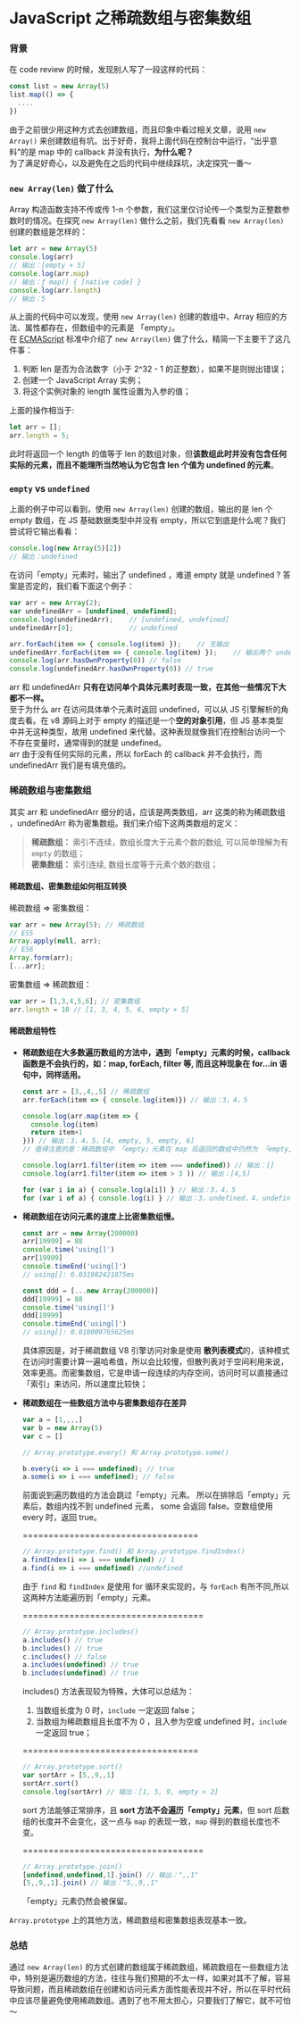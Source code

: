 # JavaScript 之稀疏数组与密集数组

### 背景 
在 code review 的时候，发现别人写了一段这样的代码：
```js
const list = new Array(5)
list.map(() => {
  ....
})  
```  
由于之前很少用这种方式去创建数组，而且印象中看过相关文章，说用 ```new Array()``` 来创建数组有坑。出于好奇，我将上面代码在控制台中运行，“出乎意料”的是 map 中的 callback 并没有执行，**为什么呢？**   
为了满足好奇心，以及避免在之后的代码中继续踩坑，决定探究一番～ 

### ```new Array(len)``` 做了什么  
Array 构造函数支持不传或传 1-n 个参数，我们这里仅讨论传一个类型为正整数参数时的情况。在探究 ```new Array(len)``` 做什么之前，我们先看看 ```new Array(len)``` 创建的数组是怎样的：  
```js  
let arr = new Array(5)
console.log(arr)
// 输出：[empty × 5]  
console.log(arr.map)
// 输出：ƒ map() { [native code] }
console.log(arr.length)
// 输出：5
```    
从上面的代码中可以发现，使用 ```new Array(len)``` 创建的数组中，Array 相应的方法、属性都存在，但数组中的元素是 「empty」。  
在 [ECMAScript](https://tc39.es/ecma262/#sec-array-len) 标准中介绍了 ```new Array(len)``` 做了什么，精简一下主要干了这几件事：  
1. 判断 len 是否为合法数字（小于 2^32 - 1 的正整数），如果不是则抛出错误；  
2. 创建一个 JavaScript Array 实例；  
3. 将这个实例对象的 length 属性设置为入参的值；  

上面的操作相当于:
 ```js
 let arr = [];
 arr.length = 5;
 ```
此时将返回一个 length 的值等于 len 的数组对象，但**该数组此时并没有包含任何实际的元素，而且不能理所当然地认为它包含 len 个值为 undefined 的元素**。

### ```empty``` vs ```undefined```  
上面的例子中可以看到，使用 ```new Array(len)``` 创建的数组，输出的是 len 个 empty 数组，在 JS 基础数据类型中并没有 empty，所以它到底是什么呢？我们尝试将它输出看看：
```js
console.log(new Array(5)[2])
// 输出：undefined
```
在访问「empty」元素时，输出了 undefined ，难道 empty 就是 undefined ? 答案是否定的，我们看下面这个例子：
```js
var arr = new Array(2);
var undefinedArr = [undefined, undefined];
console.log(undefinedArr);    // [undefined, undefined]
undefinedArr[0];              // undefined

arr.forEach(item => { console.log(item) });    // 无输出
undefinedArr.forEach(item => { console.log(item) });    // 输出两个 undefined  
console.log(arr.hasOwnProperty(0)) // false
console.log(undefinedArr.hasOwnProperty(0)) // true
```  
arr 和 undefinedArr **只有在访问单个具体元素时表现一致，在其他一些情况下大都不一样。**  
至于为什么 arr 在访问具体单个元素时返回 undefined，可以从 JS 引擎解析的角度去看。在 v8 源码上对于 empty 的描述是一个**空的对象引用**，但 JS 基本类型中并无这种类型，故用 undefined 来代替。这种表现就像我们在控制台访问一个不存在变量时，通常得到的就是 undefined。  
arr 由于没有任何实际的元素，所以 forEach 的 callback 并不会执行，而 undefinedArr 我们是有填充值的。

### 稀疏数组与密集数组  
其实 arr 和 undefinedArr 细分的话，应该是两类数组，arr 这类的称为稀疏数组 ，undefinedArr 称为密集数组。我们来介绍下这两类数组的定义：  
> **稀疏数组：**  索引不连续，数组长度大于元素个数的数组, 可以简单理解为有 ```empty``` 的数组；  
**密集数组：** 索引连续, 数组长度等于元素个数的数组；  

#### 稀疏数组、密集数组如何相互转换  
稀疏数组 => 密集数组：  
```js  
var arr = new Array(5); // 稀疏数组  
// ES5  
Array.apply(null, arr);  
// ES6  
Array.form(arr);  
[...arr];
```  
密集数组 => 稀疏数组：  
```js  
var arr = [1,3,4,5,6]; // 密集数组   
arr.length = 10 // [1, 3, 4, 5, 6, empty × 5]
```  
#### 稀疏数组特性  
+ **稀疏数组在大多数遍历数组的方法中，遇到「empty」元素的时候，callback 函数是不会执行的，如：map, forEach, filter 等, 而且这种现象在 for...in 语句中，同样适用。**  
  ```js
  const arr = [3,,4,,5] // 稀疏数组 
  arr.forEach(item => { console.log(item)}) // 输出：3，4，5  

  console.log(arr.map(item => {
    console.log(item)
    return item+1
  })) // 输出：3，4，5，[4, empty, 5, empty, 6]
  // 值得注意的是：稀疏数组中 「empty」元素在 map 后返回的数组中仍然为 「empty」  

  console.log(arr1.filter(item => item === undefined)) // 输出：[]  
  console.log(arr1.filter(item => item > 3 )) // 输出：[4,5] 

  for (var i in a) { console.log(a[i]) } // 输出：3，4，5
  for (var i of a) { console.log(i) } // 输出：3，undefined，4，undefined，5
  ```   

+ **稀疏数组在访问元素的速度上比密集数组慢。**  
  ```js
  const arr = new Array(200000)
  arr[19999] = 88
  console.time('using[]')
  arr[19999]
  console.timeEnd('using[]')
  // using[]: 0.031982421875ms

  const ddd = [...new Array(200000)]
  ddd[19999] = 88
  console.time('using[]')
  ddd[19999]
  console.timeEnd('using[]')
  // using[]: 0.010009765625ms  
  ```  
  具体原因是，对于稀疏数组 V8 引擎访问对象是使用 **散列表模式**的，该种模式在访问时需要计算一遍哈希值，所以会比较慢，但散列表对于空间利用来说，效率更高。而密集数组，它是申请一段连续的内存空间，访问时可以直接通过「索引」来访问，所以速度比较快；  

+ **稀疏数组在一些数组方法中与密集数组存在差异**
  ```js
  var a = [1,,,,]
  var b = new Array(5)
  var c = []  
  ```
  ```js
  // Array.prototype.every() 和 Array.prototype.some() 

  b.every(i => i === undefined); // true  
  a.some(i => i === undefined); // false
  ```
  前面说到遍历数组的方法会跳过「empty」元素。
  所以在排除后「empty」元素后，数组内找不到 undefined 元素， some 会返回 false。空数组使用 every 时，返回 true。

  ==================================
  ```js
  // Array.prototype.find() 和 Array.prototype.findIndex()
  a.findIndex(i => i === undefined) // 1
  a.find(i => i === undefined) //undefined
  ```  
  由于 ```find``` 和 ```findIndex``` 是使用 for 循环来实现的，与 ```forEach``` 有所不同,所以这两种方法能遍历到「empty」元素。  

  ===================================  
  ```js
  // Array.prototype.includes() 
  a.includes() // true
  b.includes() // true
  c.includes() // false
  a.includes(undefined) // true
  b.includes(undefined) // true  
  ```  
  includes() 方法表现较为特殊，大体可以总结为：  
  1. 当数组长度为 0 时，```include``` 一定返回 false；  
  2. 当数组为稀疏数组且长度不为 0 ，且入参为空或 undefined 时，```include``` 一定返回 true；  

  ==================================
  ```js
  // Array.prototype.sort()
  var sortArr = [5,,9,,1]
  sortArr.sort()
  console.log(sortArr) // 输出：[1, 5, 9, empty × 2]
  ```  
  sort 方法能够正常排序，且 **sort 方法不会遍历「empty」元素**，但 sort 后数组的长度并不会变化，这一点与 ```map``` 的表现一致，```map``` 得到的数组长度也不变。  
    
  ===================================  
  ```js
  // Array.prototype.join()  
  [undefined,undefined,1].join() // 输出：",,1"
  [5,,9,,1].join() // 输出："5,,9,,1"
  ```  
  「empty」元素仍然会被保留。  
  
```Array.prototype``` 上的其他方法，稀疏数组和密集数组表现基本一致。  
  
### 总结  
通过 ```new Array(len)``` 的方式创建的数组属于稀疏数组，稀疏数组在一些数组方法中，特别是遍历数组的方法，往往与我们预期的不太一样，如果对其不了解，容易导致问题，而且稀疏数组在创建和访问元素方面性能表现并不好，所以在平时代码中应该尽量避免使用稀疏数组。遇到了也不用太担心，只要我们了解它，就不可怕～
